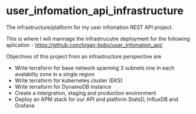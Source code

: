 # user_infomation_api_infrastructure
The infrastructure/platform for my user infomation REST API project.


This is where I will mannage the infrastrucutre deployment for the following aplication - https://github.com/logan-bobo/user_infomation_api/


Objectives of this project from an infrastructure perspective are 
- Write terraform for base network spanning 3 subnets one in each avalabilty zone in a single region
- Write terraform for kubernetes cluster (EKS)
- Write terraform for DynamoDB instance 
- Create a intergration, staging and production environment
- Deploy an APM stack for our API and platform StatsD, InfluxDB and Grafana 



